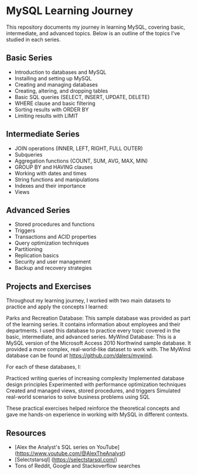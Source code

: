 # MySQL Learning Journey

This repository documents my journey in learning MySQL, covering basic, intermediate, and advanced topics. Below is an outline of the topics I've studied in each series.

## Basic Series

- Introduction to databases and MySQL
- Installing and setting up MySQL
- Creating and managing databases
- Creating, altering, and dropping tables
- Basic SQL queries (SELECT, INSERT, UPDATE, DELETE)
- WHERE clause and basic filtering
- Sorting results with ORDER BY
- Limiting results with LIMIT

## Intermediate Series

- JOIN operations (INNER, LEFT, RIGHT, FULL OUTER)
- Subqueries
- Aggregation functions (COUNT, SUM, AVG, MAX, MIN)
- GROUP BY and HAVING clauses
- Working with dates and times
- String functions and manipulations
- Indexes and their importance
- Views

## Advanced Series

- Stored procedures and functions
- Triggers
- Transactions and ACID properties
- Query optimization techniques
- Partitioning
- Replication basics
- Security and user management
- Backup and recovery strategies

## Projects and Exercises

Throughout my learning journey, I worked with two main datasets to practice and apply the concepts I learned:

Parks and Recreation Database: This sample database was provided as part of the learning series. It contains information about employees and their departments. I used this database to practice every topic covered in the basic, intermediate, and advanced series.
MyWind Database: This is a MySQL version of the Microsoft Access 2010 Northwind sample database. It provided a more complex, real-world-like dataset to work with. The MyWind database can be found at https://github.com/dalers/mywind.

For each of these databases, I:

Practiced writing queries of increasing complexity
Implemented database design principles
Experimented with performance optimization techniques
Created and managed views, stored procedures, and triggers
Simulated real-world scenarios to solve business problems using SQL

These practical exercises helped reinforce the theoretical concepts and gave me hands-on experience in working with MySQL in different contexts.

## Resources

- [Alex the Analyst's SQL series on YouTube] (https://www.youtube.com/@AlexTheAnalyst)
- [Selectstarsql] (https://selectstarsql.com/)
- Tons of Reddit, Google and Stackoverflow searches
